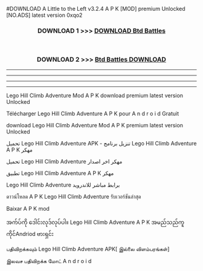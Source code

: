 #DOWNLOAD A Little to the Left v3.2.4 A P K [MOD] premium Unlocked [NO.ADS] latest version 0xqo2 



<div align="center">

<h3>DOWNLOAD 1 >>> <a href="https://getmod1.web.app/?judule=Btd Battles">DOWNLOAD Btd Battles</a></h3><br>

<h3>DOWNLOAD 2 >>> <a href="https://getmod1.web.app/?judule=Btd Battles">Btd Battles DOWNLOAD </a></h3>

</div>


----------------------------------------------------------

----------------------------------------------------------

----------------------------------------------------------

----------------------------------------------------------


Lego Hill Climb Adventure  Mod A P K download premium latest version Unlocked

Télécharger  Lego Hill Climb Adventure  A P K pour A n d r o i d Gratuit

download Lego Hill Climb Adventure  Mod A P K premium latest version Unlocked

تحميل Lego Hill Climb Adventure  APK - تنزيل برنامج Lego Hill Climb Adventure  A P K مهكر

تحميل Lego Hill Climb Adventure  مهكر اخر اصدار

تطبيق Lego Hill Climb Adventure  A P K مهكر

Lego Hill Climb Adventure  برابط مباشر للاندرويد

ดาวน์โหลด A P K Lego Hill Climb Adventure  รับเวอร์ชันล่าสุด

Baixar A P K mod

အက်ပ်ကို ဒေါင်းလုဒ်လုပ်ပါ။ Lego Hill Climb Adventure  A P K အမည်သည်ကူကိုင်Andriod ဗားရှင်း

பதிவிறக்கவும் Lego Hill Climb Adventure  APK[ இல்லை விளம்பரங்கள்] 
 
இலவச பதிவிறக்க மோட் A n d r o i d




